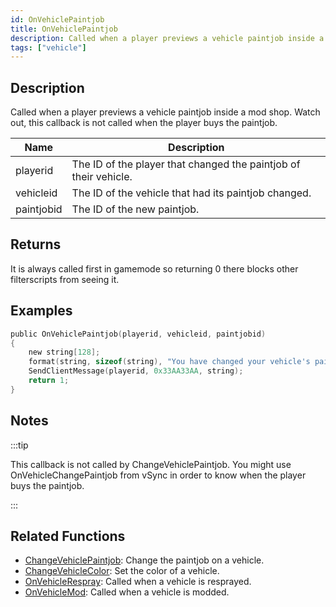 ```yaml
---
id: OnVehiclePaintjob
title: OnVehiclePaintjob
description: Called when a player previews a vehicle paintjob inside a mod shop.
tags: ["vehicle"]
---
```


## Description

Called when a player previews a vehicle paintjob inside a mod shop. Watch out, this callback is not called when the player buys the paintjob.

| Name       | Description                                                      |
| ---------- | ---------------------------------------------------------------- |
| playerid   | The ID of the player that changed the paintjob of their vehicle. |
| vehicleid  | The ID of the vehicle that had its paintjob changed.             |
| paintjobid | The ID of the new paintjob.                                      |

## Returns

It is always called first in gamemode so returning 0 there blocks other filterscripts from seeing it.

## Examples

```c
public OnVehiclePaintjob(playerid, vehicleid, paintjobid)
{
    new string[128];
    format(string, sizeof(string), "You have changed your vehicle's paintjob to %d!", paintjobid);
    SendClientMessage(playerid, 0x33AA33AA, string);
    return 1;
}
```

## Notes

:::tip

This callback is not called by ChangeVehiclePaintjob. You might use OnVehicleChangePaintjob from vSync in order to know when the player buys the paintjob.

:::

## Related Functions

- [ChangeVehiclePaintjob](../functions/ChangeVehiclePaintjob): Change the paintjob on a vehicle.
- [ChangeVehicleColor](../functions/ChangeVehicleColor): Set the color of a vehicle.
- [OnVehicleRespray](OnVehicleRespray): Called when a vehicle is resprayed.
- [OnVehicleMod](OnVehicleMod): Called when a vehicle is modded.
